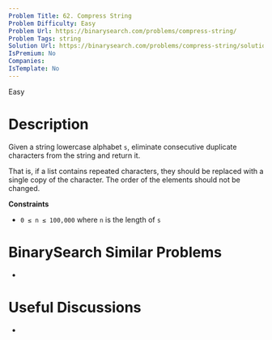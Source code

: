 ```yaml
---
Problem Title: 62. Compress String
Problem Difficulty: Easy
Problem Url: https://binarysearch.com/problems/compress-string/
Problem Tags: string
Solution Url: https://binarysearch.com/problems/compress-string/solutions/
IsPremium: No
Companies: 
IsTemplate: No
---
```


<span style="color: ;">Easy</span>

# Description

Given a string lowercase alphabet `s`, eliminate consecutive duplicate characters from the string and return it.

That is, if a list contains repeated characters, they should be replaced with a single copy of the character. The order of the elements should not be changed.

**Constraints**
- `0 ≤ n ≤ 100,000` where `n` is the length of `s`

# BinarySearch Similar Problems

- []()

# Useful Discussions

- []()
